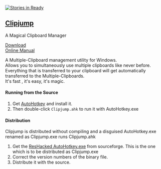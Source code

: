 [![Stories in Ready](https://badge.waffle.io/aviaryan/clipjump.png?label=ready&title=Ready)](https://waffle.io/aviaryan/clipjump)
## [Clipjump](http://clipjump.sourceforge.net)
A Magical Clipboard Manager  
  
[Download](https://sourceforge.net/projects/clipjump/files/latest/download)  
[Online Manual](http://http://clipjump.sourceforge.net/docs/)
  
A Multiple-Clipboard management utility for Windows.  
Allows you to simultaneously use multiple clipboards like never before.  
Everything that is transferred to your clipboard will get automatically transferred to the Multiple-Clipboards.  
It's fast , it's easy, it's magic.  
  

#### Running from the Source
1. Get [AutoHotkey](http://www.autohotkey.com) and install it.
2. Then double-click `Clipjump.ahk` to run it with AutoHotkey.exe
  
#### Distribution
Clipjump is distributed without compiling and a disguised AutoHotkey.exe renamed as  Clipjump.exe runs Clipjump.ahk  
1. Get the [ResHacked AutoHotkey.exe](http://sourceforge.net/projects/clipjump/files/other_downloads/Clipjump_ahkExe.7z/download) from sourceforge. This is the one which is to be distributed as Clipjump.exe  
2. Correct the version numbers of the binary file.  
3. Distribute it with the source.
  
